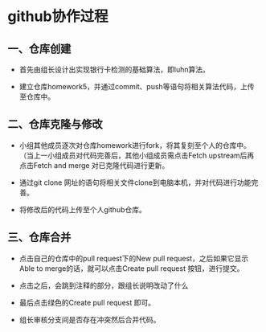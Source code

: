 # github协作过程

## 一、仓库创建
- 首先由组长设计出实现银行卡检测的基础算法，即luhn算法。

- 建立仓库homework5，并通过commit、push等语句将相关算法代码，上传至仓库中。


## 二、仓库克隆与修改
- 小组其他成员逐次对仓库homework进行fork，将其复刻至个人的仓库中。（当上一小组成员对代码完善后，其他小组成员需点击Fetch upstream后再点击Fetch and merge 对已克隆代码进行更新。

- 通过git clone 网址的语句将相关文件clone到电脑本机，并对代码进行功能完善。

- 将修改后的代码上传至个人github仓库。


## 三、仓库合并
- 点击自己的仓库中的pull request下的New pull request，之后如果它显示Able to merge的话，就可以点击Create pull request 按钮，进行提交。

- 点击之后，会跳到注释的部分，跟组长说明改动了什么

- 最后点击绿色的Create pull request 即可。

- 组长审核分支间是否存在冲突然后合并代码。
